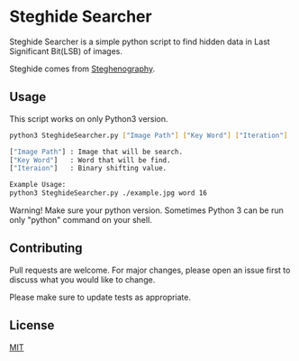 # Steghide Searcher

Steghide Searcher is a simple python script to find hidden data in Last Significant Bit(LSB) of images.

Steghide comes from [Steghenography](https://searchsecurity.techtarget.com/definition/steganography).

## Usage

This script works on only Python3 version.

```sh
python3 SteghideSearcher.py ["Image Path"] ["Key Word"] ["Iteration"]

["Image Path"] : Image that will be search.
["Key Word"]   : Word that will be find.
["Iteraion"]   : Binary shifting value.

Example Usage:
python3 SteghideSearcher.py ./example.jpg word 16

```

Warning!
Make sure your python version. Sometimes Python 3 can be run only "python" command on your shell. 

## Contributing
Pull requests are welcome. For major changes, please open an issue first to discuss what you would like to change.

Please make sure to update tests as appropriate.

## License
[MIT](https://choosealicense.com/licenses/mit/)